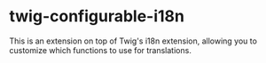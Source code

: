 # twig-configurable-i18n
This is an extension on top of Twig's i18n extension, allowing you to customize which functions to use for translations.
